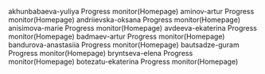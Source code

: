 akhunbabaeva-yuliya	Progress monitor(Homepage)
aminov-artur	Progress monitor(Homepage)
andriievska-oksana	Progress monitor(Homepage)
anisimova-marie	Progress monitor(Homepage)
avdeeva-ekaterina	Progress monitor(Homepage)
badmaev-artur	Progress monitor(Homepage)
bandurova-anastasiia	Progress monitor(Homepage)
bautsadze-guram	Progress monitor(Homepage)
bryntseva-elena	Progress monitor(Homepage)
botezatu-ekaterina	Progress monitor(Homepage)
